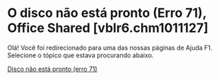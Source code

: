 
# O disco não está pronto (Erro 71), Office Shared [vblr6.chm1011127]

Olá! Você foi redirecionado para uma das nossas páginas de Ajuda F1. Selecione o tópico que estava procurando abaixo.

[Disco não está pronto (erro 71)](http://msdn.microsoft.com/library/58a903a2-b72a-2d4c-cc18-1239be6d7bfb%28Office.15%29.aspx)
